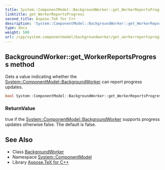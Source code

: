 ```yaml
---
title: System::ComponentModel::BackgroundWorker::get_WorkerReportsProgress method
linktitle: get_WorkerReportsProgress
second_title: Aspose.TeX for C++
description: 'System::ComponentModel::BackgroundWorker::get_WorkerReportsProgress method. Gets a value indicating whether the System::ComponentModel::BackgroundWorker can report progress updates in C++.'
type: docs
weight: 500
url: /cpp/system.componentmodel/backgroundworker/get_workerreportsprogress/
---
```

## BackgroundWorker::get_WorkerReportsProgress method


Gets a value indicating whether the [System::ComponentModel::BackgroundWorker](../) can report progress updates.

```cpp
bool System::ComponentModel::BackgroundWorker::get_WorkerReportsProgress() const
```


### ReturnValue

true if the [System::ComponentModel::BackgroundWorker](../) supports progress updates otherwise false. The default is false.

## See Also

* Class [BackgroundWorker](../)
* Namespace [System::ComponentModel](../../)
* Library [Aspose.TeX for C++](../../../)

